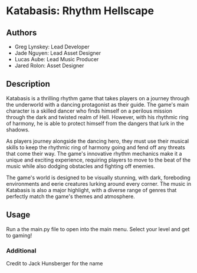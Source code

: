 # Katabasis: Rhythm Hellscape

## Authors
- Greg Lynskey: Lead Developer
- Jade Nguyen:  Lead Asset Designer
- Lucas Aube:   Lead Music Producer
- Jared Rolon:  Asset Designer

## Description
Katabasis is a thrilling rhythm game that takes players on a journey through 
the underworld with a dancing protagonist as their guide. The game's main 
character is a skilled dancer who finds himself on a perilous mission 
through the dark and twisted realm of Hell. However, with his rhythmic 
ring of harmony, he is able to protect himself from the dangers that lurk in the shadows.

As players journey alongside the dancing hero, they must use their musical 
skills to keep the rhythmic ring of harmony going and fend off any threats 
that come their way. The game's innovative rhythm mechanics make it a 
unique and exciting experience, requiring players to move to the beat 
of the music while also dodging obstacles and fighting off enemies.

The game's world is designed to be visually stunning, with dark, foreboding environments 
and eerie creatures lurking around every corner. The music in Katabasis is also a major 
highlight, with a diverse range of genres that perfectly match the game's themes 
and atmosphere.

## Usage
Run a the main.py file to open into the main menu. Select your level and get to gaming!


### Additional
Credit to Jack Hunsberger for the name